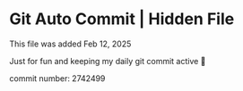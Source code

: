 # Git Auto Commit | Hidden File

This file was added Feb 12, 2025

Just for fun and keeping my daily git commit active 🤪

commit number: 2742499
